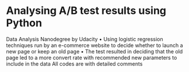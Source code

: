 # Analysing A/B test results using Python

Data Analysis Nanodegree by Udacity
• Using logistic regression techniques run by an e-commerce website to decide whether to launch a new page or keep an old page
• The test resulted in deciding that the old page led to a more convert rate with recommended new parameters to include in the data
All codes are with detailed comments
